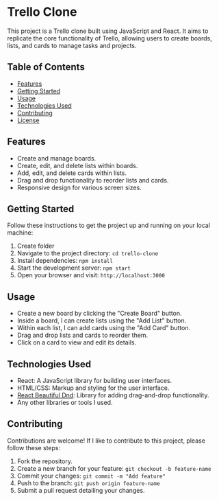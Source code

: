 # Trello Clone

This project is a Trello clone built using JavaScript and React. It aims to replicate the core functionality of Trello, allowing users to create boards, lists, and cards to manage tasks and projects.

## Table of Contents

- [Features](#features)
- [Getting Started](#getting-started)
- [Usage](#usage)
- [Technologies Used](#technologies-used)
- [Contributing](#contributing)
- [License](#license)

## Features                           

- Create and manage boards.
- Create, edit, and delete lists within boards.
- Add, edit, and delete cards within lists.
- Drag and drop functionality to reorder lists and cards.
- Responsive design for various screen sizes.


## Getting Started

Follow these instructions to get the project up and running on your local machine:

1. Create folder
2. Navigate to the project directory: `cd trello-clone`
3. Install dependencies: `npm install`
4. Start the development server: `npm start`
5. Open your browser and visit: `http://localhost:3000`

## Usage

- Create a new board by clicking the "Create Board" button.
- Inside a board, I can create lists using the "Add List" button.
- Within each list, I can add cards using the "Add Card" button.
- Drag and drop lists and cards to reorder them.
- Click on a card to view and edit its details.

## Technologies Used

- React: A JavaScript library for building user interfaces.    
- HTML/CSS: Markup and styling for the user interface.
- [React Beautiful Dnd](https://github.com/atlassian/react-beautiful-dnd): Library for adding drag-and-drop functionality.
- Any other libraries or tools I used.

## Contributing

Contributions are welcome! If I like to contribute to this project, please follow these steps:

1. Fork the repository.
2. Create a new branch for your feature: `git checkout -b feature-name`
3. Commit your changes: `git commit -m "Add feature"`
4. Push to the branch: `git push origin feature-name`
5. Submit a pull request detailing your changes.


